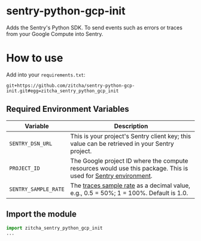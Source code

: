 # sentry-python-gcp-init

Adds the Sentry's Python SDK. To send events such as errors or traces from your Google Compute into Sentry.

# How to use

Add into your `requirements.txt`:
```
git+https://github.com/zitcha/sentry-python-gcp-init.git#egg=zitcha_sentry_python_gcp_init
```

## Required Environment Variables
| Variable             | Description |
|----------------------|-------------|
| `SENTRY_DSN_URL`     | This is your project's Sentry client key; this value can be retrieved in your Sentry project. |
| `PROJECT_ID`         | The Google project ID where the compute resources would use this package. This is used for [Sentry environment](https://docs.sentry.io/concepts/key-terms/environments/). |
| `SENTRY_SAMPLE_RATE` | The [traces sample rate](https://docs.sentry.io/platforms/javascript/configuration/sampling/#setting-a-uniform-sample-rate) as a decimal value, e.g., 0.5 = 50%; 1 = 100%. Default is 1.0. |

## Import the module
```python
import zitcha_sentry_python_gcp_init
...
```
